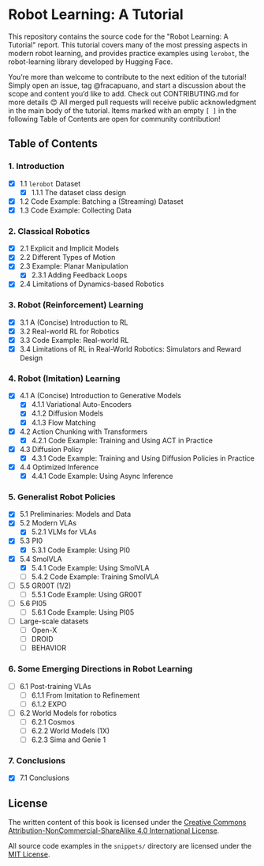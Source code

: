 # Robot Learning: A Tutorial

This repository contains the source code for the "Robot Learning: A Tutorial" report. This tutorial covers many of the most pressing aspects in modern robot learning, and provides practice examples using `lerobot`, the robot-learning library developed by Hugging Face.

You’re more than welcome to contribute to the next edition of the tutorial!
Simply open an issue, tag @fracapuano, and start a discussion about the scope and content you’d like to add. Check out CONTRIBUTING.md for more details 😊
All merged pull requests will receive public acknowledgment in the main body of the tutorial.
Items marked with an empty `[ ]` in the following Table of Contents are open for community contribution!

## Table of Contents

### 1. Introduction
- [x] 1.1 `lerobot` Dataset
    - [x] 1.1.1 The dataset class design
- [x] 1.2 Code Example: Batching a (Streaming) Dataset
- [x] 1.3 Code Example: Collecting Data

### 2. Classical Robotics
- [x] 2.1 Explicit and Implicit Models
- [x] 2.2 Different Types of Motion
- [x] 2.3 Example: Planar Manipulation
    - [x] 2.3.1 Adding Feedback Loops
- [x] 2.4 Limitations of Dynamics-based Robotics

### 3. Robot (Reinforcement) Learning
- [x] 3.1 A (Concise) Introduction to RL
- [x] 3.2 Real-world RL for Robotics
- [x] 3.3 Code Example: Real-world RL
- [x] 3.4 Limitations of RL in Real-World Robotics: Simulators and Reward Design

### 4. Robot (Imitation) Learning
- [x] 4.1 A (Concise) Introduction to Generative Models
    - [x] 4.1.1 Variational Auto-Encoders
    - [x] 4.1.2 Diffusion Models
    - [x] 4.1.3 Flow Matching
- [x] 4.2 Action Chunking with Transformers
    - [x] 4.2.1 Code Example: Training and Using ACT in Practice
- [x] 4.3 Diffusion Policy
    - [x] 4.3.1 Code Example: Training and Using Diffusion Policies in Practice
- [x] 4.4 Optimized Inference
    - [x] 4.4.1 Code Example: Using Async Inference

### 5. Generalist Robot Policies
- [x] 5.1 Preliminaries: Models and Data
- [x] 5.2 Modern VLAs
    - [x] 5.2.1 VLMs for VLAs
- [x] 5.3 PI0
    - [x] 5.3.1 Code Example: Using PI0
- [x] 5.4 SmolVLA
    - [x] 5.4.1 Code Example: Using SmolVLA
    - [ ] 5.4.2 Code Example: Training SmolVLA
- [ ] 5.5 GR00T (1/2)
    - [ ] 5.5.1 Code Example: Using GR00T
- [ ] 5.6 PI05
    - [ ] 5.6.1 Code Example: Using PI05
- [ ] Large-scale datasets
    - [ ] Open-X
    - [ ] DROID
    - [ ] BEHAVIOR

### 6. Some Emerging Directions in Robot Learning
- [ ] 6.1 Post-training VLAs
    - [ ] 6.1.1 From Imitation to Refinement
    - [ ] 6.1.2 EXPO
- [ ] 6.2 World Models for robotics
    - [ ] 6.2.1 Cosmos
    - [ ] 6.2.2 World Models (1X)
    - [ ] 6.2.3 Sima and Genie 1

### 7. Conclusions
- [x] 7.1 Conclusions

## License

The written content of this book is licensed under the [Creative Commons Attribution-NonCommercial-ShareAlike 4.0 International License](http://creativecommons.org/licenses/by-nc-sa/4.0/).

All source code examples in the `snippets/` directory are licensed under the [MIT License](https://opensource.org/licenses/MIT).
